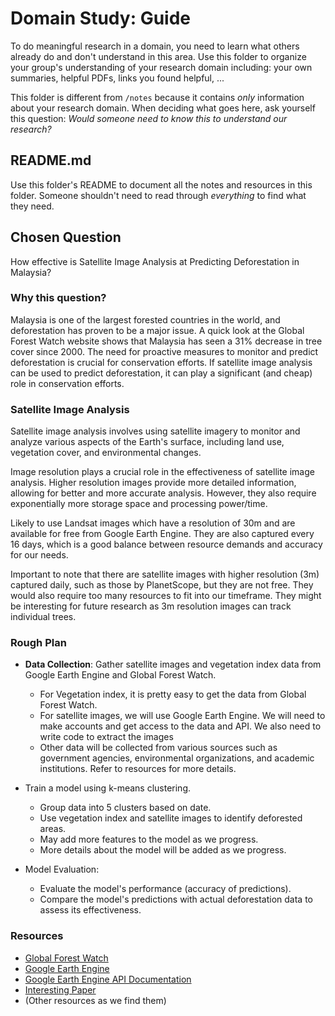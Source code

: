 # Domain Study: Guide

To do meaningful research in a domain, you need to learn what others already do
and don't understand in this area. Use this folder to organize your group's
understanding of your research domain including: your own summaries, helpful
PDFs, links you found helpful, ...

This folder is different from `/notes` because it contains _only_ information
about your research domain. When deciding what goes here, ask yourself this
question: _Would someone need to know this to understand our research?_

## README.md

Use this folder's README to document all the notes and resources in this folder.
Someone shouldn't need to read through _everything_ to find what they need.

## Chosen Question

How effective is Satellite Image Analysis at Predicting Deforestation in Malaysia?

### Why this question?

Malaysia is one of the largest forested countries in the world,
and deforestation has proven to be a major issue. A quick look
at the Global Forest Watch website shows that Malaysia has seen a 31% decrease
in tree cover since 2000.
The need for proactive measures to monitor and predict deforestation
is crucial for conservation efforts. If satellite image analysis
can be used to predict deforestation, it can play a significant (and cheap)
role in conservation efforts.

### Satellite Image Analysis

Satellite image analysis involves using satellite imagery to monitor and analyze
various aspects of the Earth's surface, including land use, vegetation cover,
and environmental changes.

Image resolution plays a crucial role in the effectiveness of satellite image analysis.
Higher resolution images provide more detailed information, allowing for better
and more accurate analysis. However,
they also require exponentially more storage space and processing power/time.

Likely to use Landsat images which have a resolution of 30m and
are available for free from Google Earth Engine. They are also captured
every 16 days, which is a good balance between resource
demands and accuracy for our needs.

Important to note that there are satellite images with higher resolution (3m)
captured daily, such as those by PlanetScope, but they are not free.
They would also require too many resources to fit into our timeframe.
They might be interesting for future research as 3m resolution
images can track individual trees.

### Rough Plan

- **Data Collection**: Gather satellite images and vegetation index data from Google
Earth Engine and Global Forest Watch.
  - For Vegetation index, it is pretty easy to get the data from Global Forest Watch.
  - For satellite images, we will use Google Earth Engine. We will need to make
accounts and get access to the data and API.
  We also need to write code to extract the images
  - Other data will be collected from various sources such as government
  agencies, environmental organizations, and academic institutions.
  Refer to resources for more details.

- Train a model using k-means clustering.
  - Group data into 5 clusters based on date.
  - Use vegetation index and satellite images to identify deforested areas.
  - May add more features to the model as we progress.
  - More details about the model will be added as we progress.

- Model Evaluation:
  - Evaluate the model's performance (accuracy of predictions).
  - Compare the model's predictions with actual deforestation data to assess its
  effectiveness.

### Resources

- [Global Forest Watch](https://www.globalforestwatch.org/)
- [Google Earth Engine](https://earthengine.google.com/)
- [Google Earth Engine API Documentation](https://developers.google.com/earth-engine)
- [Interesting Paper](https://arxiv.org/pdf/1803.02489)
- (Other resources as we find them)
